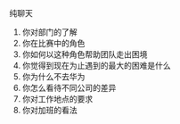 纯聊天

1. 你对部门的了解
2. 你在比赛中的角色
3. 你如何以这种角色帮助团队走出困境
4. 你觉得到现在为止遇到的最大的困难是什么
5. 你为什么不去华为
6. 你怎么看待不同公司的差异
7. 你对工作地点的要求
8. 你对加班的看法

